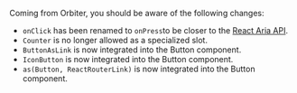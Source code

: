 Coming from Orbiter, you should be aware of the following changes:

- `onClick` has been renamed to `onPress`to be closer to the [React Aria API](https://react-spectrum.adobe.com/react-aria/Button.html#events).
- `Counter` is no longer allowed as a specialized slot.
- `ButtonAsLink` is now integrated into the Button component.
- `IconButton` is now integrated into the Button component.
- `as(Button, ReactRouterLink)` is now integrated into the Button component.
